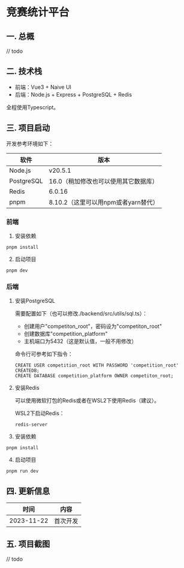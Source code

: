 # 竞赛统计平台

## 一. 总概

// todo

## 二. 技术栈

- 前端：Vue3 + Naive UI
- 后端：Node.js + Express + PostgreSQL + Redis

全程使用Typescript。

## 三. 项目启动

开发参考环境如下：

| 软件       | 版本                                 |
| ---------- | ------------------------------------ |
| Node.js    | v20.5.1                              |
| PostgreSQL | 16.0（稍加修改也可以使用其它数据库） |
| Redis      | 6.0.16                               |
| pnpm       | 8.10.2（这里可以用npm或者yarn替代）  |

### 前端

1. 安装依赖

```
pnpm install
```

2. 启动项目

```
pnpm dev
```

### 后端

1. 安装PostgreSQL

   需要配置如下（也可以修改./backend/src/utils/sql.ts）：

   - 创建用户"competiton_root"，密码设为"competiton_root"
   - 创建数据库"competition_platform"
   - 主机端口为5432（这是默认值，一般不用修改）

   命令行可参考如下指令：

   ```
   CREATE USER competition_root WITH PASSWORD 'competition_root' CREATEDB;
   CREATE DATABASE competition_platform OWNER competiton_root;
   ```

2. 安装Redis

   可以使用微软打包的Redis或者在WSL2下使用Redis（建议）。

   WSL2下启动Redis：

   ```
   redis-server
   ```

3. 安装依赖

```
pnpm install
```

4. 启动项目

```
pnpm run dev
```

## 四. 更新信息

|时间|内容|
|---|---|
|2023-11-22|首次开发|

## 五. 项目截图

// todo